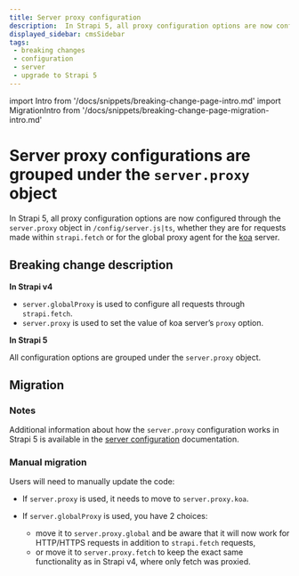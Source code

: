 ```yaml
---
title: Server proxy configuration
description:  In Strapi 5, all proxy configuration options are now configured through the 'server.proxy' object in the '/config/server.js|ts' instead of having various option names such as 'globalProxy' and 'proxy' in Strapi v4.
displayed_sidebar: cmsSidebar
tags:
 - breaking changes
 - configuration
 - server
 - upgrade to Strapi 5
---
```


import Intro from '/docs/snippets/breaking-change-page-intro.md'
import MigrationIntro from '/docs/snippets/breaking-change-page-migration-intro.md'

#  Server proxy configurations are grouped under the `server.proxy` object

In Strapi 5, all proxy configuration options are now configured through the `server.proxy` object in `/config/server.js|ts`, whether they are for requests made within `strapi.fetch` or for the global proxy agent for the [koa](https://koajs.com/) server.

<Intro />
<BreakingChangeIdCard />

## Breaking change description

<SideBySideContainer>

<SideBySideColumn>

**In Strapi v4**

* `server.globalProxy` is used to configure all requests through `strapi.fetch`.
* `server.proxy` is used to set the value of koa server’s `proxy` option.

</SideBySideColumn>

<SideBySideColumn>

**In Strapi 5**

All configuration options are grouped under the `server.proxy` object.

</SideBySideColumn>

</SideBySideContainer>

## Migration

<MigrationIntro />

### Notes

Additional information about how the `server.proxy` configuration works in Strapi 5 is available in the [server configuration](/cms/configurations/server) documentation.

### Manual migration

Users will need to manually update the code:

- If `server.proxy` is used, it needs to move to `server.proxy.koa`.

- If `server.globalProxy` is used, you have 2 choices:

  - move it to `server.proxy.global` and be aware that it will now work for HTTP/HTTPS requests in addition to `strapi.fetch` requests,
  - or move it to `server.proxy.fetch` to keep the exact same functionality as in Strapi v4, where only fetch was proxied.
